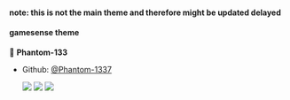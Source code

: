 #### note: this is not the main theme and therefore might be updated delayed

#### gamesense theme
👤 **Phantom-133**

* Github: [@Phantom-1337](https://github.com/Phantom-133)


  <a href="https://i.ibb.co/RyvRyDB/image.png"><img src="https://i.ibb.co/RyvRyDB/image.png" /></a>
<a href="https://i.ibb.co/1Tx5BK7/image.png"><img src="https://i.ibb.co/1Tx5BK7/image.png" /></a>
<a href="https://i.ibb.co/QcdVwvZ/image.png"><img src="https://i.ibb.co/QcdVwvZ/image.png" /></a>